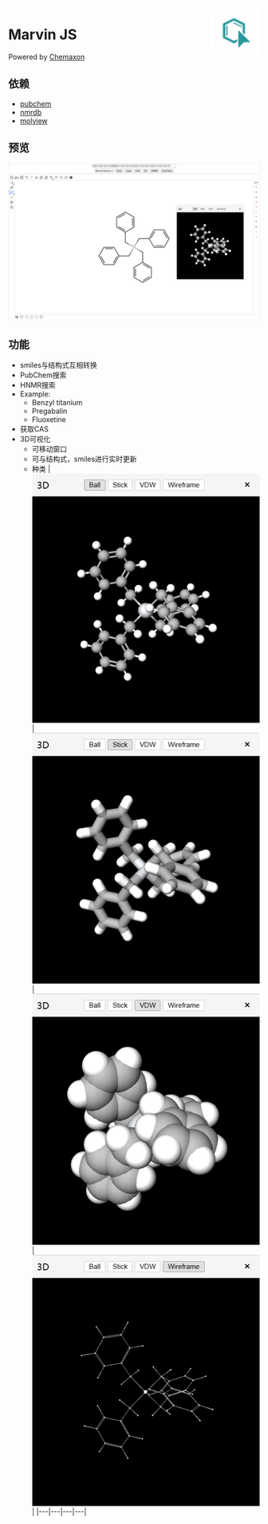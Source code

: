 <img src="public/imgs/marvin.png" alt="marvinjs logo" width="100" height="100" align="right" />

# Marvin JS

Powered by [Chemaxon](https://chemaxon.com)

## 依赖

- [pubchem](https://pubchem.ncbi.nlm.nih.gov)
- [nmrdb](https://www.nmrdb.org)
- [molview](https://molview.org)

## 预览

![Marvin JS](public/imgs/marvinjs.png)

## 功能

- smiles与结构式互相转换
- PubChem搜索
- HNMR搜索
- Example:
    - Benzyl titanium
    - Pregabalin
    - Fluoxetine
- 获取CAS
- 3D可视化
    - 可移动窗口
    - 可与结构式，smiles进行实时更新
    - 种类
        | ![ball](public/imgs/ball.png) | ![stick](public/imgs/stick.png) | ![vdw](public/imgs/vdw.png) | ![wireframe](public/imgs/wireframe.png) |
        |---|---|---|---|